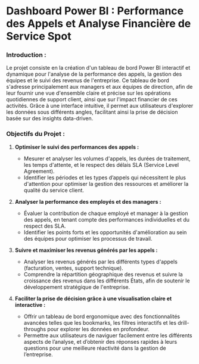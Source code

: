 # Dashboard Power BI : Performance des Appels et Analyse Financière de Service Spot

### **Introduction :**
Le projet consiste en la création d'un tableau de bord Power BI interactif et dynamique pour l'analyse de la performance des appels, la gestion des équipes et le suivi des revenus de l'entreprise. Ce tableau de bord s'adresse principalement aux managers et aux équipes de direction, afin de leur fournir une vue d'ensemble claire et précise sur les opérations quotidiennes de support client, ainsi que sur l'impact financier de ces activités. Grâce à une interface intuitive, il permet aux utilisateurs d'explorer les données sous différents angles, facilitant ainsi la prise de décision basée sur des insights data-driven.

### **Objectifs du Projet :**
1. **Optimiser le suivi des performances des appels :** 
   - Mesurer et analyser les volumes d'appels, les durées de traitement, les temps d'attente, et le respect des délais SLA (Service Level Agreement).
   - Identifier les périodes et les types d’appels qui nécessitent le plus d'attention pour optimiser la gestion des ressources et améliorer la qualité du service client.

2. **Analyser la performance des employés et des managers :**
   - Évaluer la contribution de chaque employé et manager à la gestion des appels, en tenant compte des performances individuelles et du respect des SLA.
   - Identifier les points forts et les opportunités d'amélioration au sein des équipes pour optimiser les processus de travail.

3. **Suivre et maximiser les revenus générés par les appels :**
   - Analyser les revenus générés par les différents types d'appels (facturation, ventes, support technique).
   - Comprendre la répartition géographique des revenus et suivre la croissance des revenus dans les différents États, afin de soutenir le développement stratégique de l'entreprise.

4. **Faciliter la prise de décision grâce à une visualisation claire et interactive :**
   - Offrir un tableau de bord ergonomique avec des fonctionnalités avancées telles que les bookmarks, les filtres interactifs et les drill-throughs pour explorer les données en profondeur.
   - Permettre aux utilisateurs de naviguer facilement entre les différents aspects de l’analyse, et d’obtenir des réponses rapides à leurs questions pour une meilleure réactivité dans la gestion de l’entreprise.
